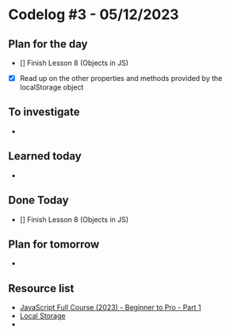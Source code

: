 # Codelog #3 - 05/12/2023


## Plan for the day
- [] Finish Lesson 8 (Objects in JS)
- [x] Read up on the other properties and methods provided by the localStorage object


## To investigate
- 


## Learned today
- 



## Done Today
- [] Finish Lesson 8 (Objects in JS)



## Plan for tomorrow
- 


## Resource list
- [JavaScript Full Course (2023) - Beginner to Pro - Part 1](https://www.youtube.com/watch?v=SBmSRK3feww&list=PLghkhsW32AScslc5-k7f9A7cOFJI6gZbv&index=9)
- [Local Storage](https://www.geeksforgeeks.org/javascript-localstorage/?ref=header_search)
- 
